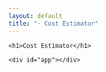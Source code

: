 ```yaml
---
layout: default
title: "- Cost Estimator"
---
```


<div class="cost-estimator">

    <h1>Cost Estimator</h1>

    <div id="app"></div>

</div>

<script src="estimator/dist/js/vendor.js"></script>
<script src="estimator/dist/js/app.js"></script>
